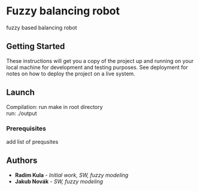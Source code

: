 # Fuzzy balancing robot

fuzzy based balancing robot

## Getting Started

These instructions will get you a copy of the project up and running on your local machine for development and testing purposes. See deployment for notes on how to deploy the project on a live system.

## Launch

Compilation: run make in root directory<br/>
run: ./output

### Prerequisites

add list of prequsites

## Authors

* **Radim Kula** - *Initial work, SW, fuzzy modeling* 
* **Jakub Novák** - *SW, fuzzy modeling* 
